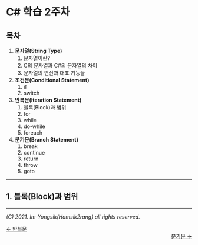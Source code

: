 # C# 학습 2주차

## 목차

1.  **문자열(String Type)**
    1.  문자열이란?
    2.  C의 문자열과 C#의 문자열의 차이
    3.  문자열의 연산과 대표 기능들
3.  **조건문(Conditional Statement)**
    1.  if
    2.  switch
4.  **반복문(Iteration Statement)**
    1.  블록(Block)과 범위
    2.  for
    3.  while
    4.  do-while
    5.  foreach
5.  **분기문(Branch Statement)**
    1.  break
    2.  continue
    3.  return
    4.  throw
    5.  goto

---

## 1. 블록(Block)과 범위



----

*(C) 2021. Im-Yongsik(Hamsik2rang) all rights reserved.*

<div style="text-align:left"> <a href="./2.반복문">← 반복문</a><div/>
<div style="text-align:right"> <a href="./4.분기문.md">분기문 →</a><div/>







